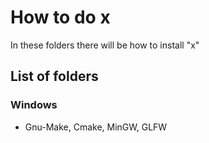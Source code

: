 # How to do x

In these folders there will be how to install "x"

## List of folders

### Windows

- Gnu-Make, Cmake, MinGW, GLFW